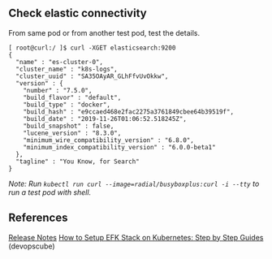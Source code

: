 

## Check elastic connectivity

From same pod or from another test pod, test the details.

```shell
[ root@curl:/ ]$ curl -XGET elasticsearch:9200
{
  "name" : "es-cluster-0",
  "cluster_name" : "k8s-logs",
  "cluster_uuid" : "SA35OAyAR_GLhFfvUvOkkw",
  "version" : {
    "number" : "7.5.0",
    "build_flavor" : "default",
    "build_type" : "docker",
    "build_hash" : "e9ccaed468e2fac2275a3761849cbee64b39519f",
    "build_date" : "2019-11-26T01:06:52.518245Z",
    "build_snapshot" : false,
    "lucene_version" : "8.3.0",
    "minimum_wire_compatibility_version" : "6.8.0",
    "minimum_index_compatibility_version" : "6.0.0-beta1"
  },
  "tagline" : "You Know, for Search"
}
```

*Note: Run `kubectl run curl --image=radial/busyboxplus:curl -i --tty` to run a test pod with shell.*

## References

[Release Notes](https://www.elastic.co/guide/en/elasticsearch/reference/current/es-release-notes.html)
[How to Setup EFK Stack on Kubernetes: Step by Step Guides](https://devopscube.com/setup-efk-stack-on-kubernetes/) (devopscube)